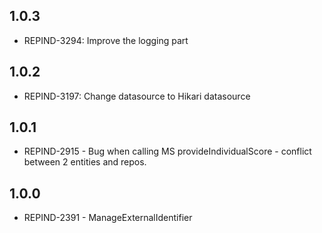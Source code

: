 ## 1.0.3
- REPIND-3294: Improve the logging part

## 1.0.2
- REPIND-3197: Change datasource to Hikari datasource

## 1.0.1
- REPIND-2915 - Bug when calling MS provideIndividualScore - conflict between 2 entities and repos.

## 1.0.0
- REPIND-2391 - ManageExternalIdentifier
